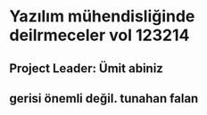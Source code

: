 # Yazılım mühendisliğinde deilrmeceler vol 123214
## Project Leader: Ümit abiniz
## gerisi önemli değil. tunahan falan

